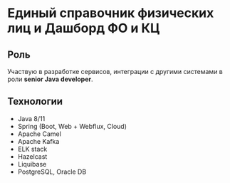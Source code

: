 # Единый справочник физических лиц и Дашборд ФО и КЦ

## Роль
Участвую в разработке сервисов, интеграции с другими системами в роли **senior Java developer**.

## Технологии
* Java 8/11
* Spring (Boot, Web + Webflux, Cloud)
* Apache Camel
* Apache Kafka
* ELK stack
* Hazelcast
* Liquibase
* PostgreSQL, Oracle DB

